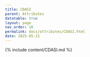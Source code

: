 ```yaml
---
title: CDASI
parent: Attributes
datatable: true
layout: page
nav_order: 16
permalink: docs/attributes/CDASI.html
date: 2025-05-21
---
```

{% include content/CDASI.md %}
